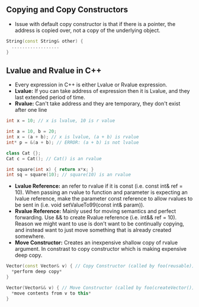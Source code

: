 ## Copying and Copy Constructors
- Issue with default copy constructor is that if there is a pointer, the address is copied over, not a copy of the underlying object.
```c++
String(const String& other) {
  ..................
}
```

## Lvalue and Rvalue in C++ 
- Every expression in C++ is either Lvalue or Rvalue expression. 
- **Lvalue:** If you can take address of expression then it is Lvalue, and they last extended period of time.
- **Rvalue:** Can't take address and they are temporary, they don't exist after one line 

```c++
int x = 10; // x is lvalue, 10 is r value

int a = 10, b = 20;
int x = (a + b); // x is lvalue, (a + b) is rvalue
int* p = &(a + b); // ERROR: (a + b) is not lvalue

class Cat {};
Cat c = Cat(); // Cat() is an rvalue 

int square(int x) { return x*x; }
int sq = square(10); // square(10) is an rvalue
```
- **Lvalue Reference:** an refer to rvalue if it is const (i.e. const int& ref = 10). When passing an rvalue to function and parameter is expecting an lvalue reference, make the parameter const reference to allow rvalues to be sent in (i.e. void setValueTo99(const int& param)).
- **Rvalue Reference:** Mainly used for moving semantics and perfect forwarding. Use && to create Rvalue reference (i.e. int&& ref = 10). Reason we might want to use is don't want to be continually copying, and instead want to just move something that is already created somewhere.
- **Move Constructor:** Creates an inexpensive shallow copy of rvalue argument. In constrast to copy constructor which is making expensive deep copy.
```c++
Vector(const Vector& v) { // Copy Constructor (called by foo(reusable))
  *perform deep copy* 
}

Vector(Vector&& v) { // Move Constructor (called by foo(createVector())
  *move contents from v to this*
}
```
